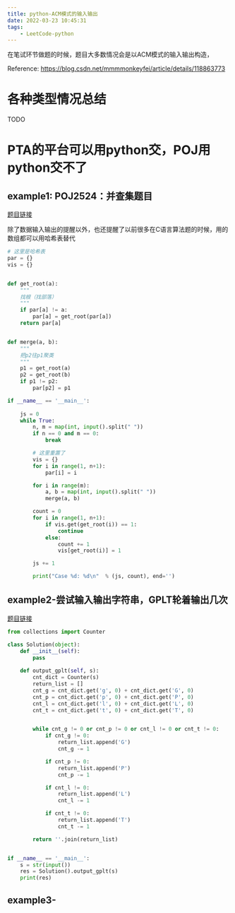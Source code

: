 ```yaml
---
title: python-ACM模式的输入输出
date: 2022-03-23 10:45:31
tags:
	- LeetCode-python
---
```


在笔试环节做题的时候，题目大多数情况会是以ACM模式的输入输出构造，

<!--more-->

Reference: https://blog.csdn.net/mmmmonkeyfei/article/details/118863773

# 各种类型情况总结

TODO


# PTA的平台可以用python交，POJ用python交不了

## example1: POJ2524：并查集题目

[题目链接](http://poj.org/problem?id=2524)

除了数据输入输出的提醒以外，也还提醒了以前很多在C语言算法题的时候，用的数组都可以用哈希表替代

```python
# 这里是哈希表
par = {}
vis = {}


def get_root(a):
	"""
	找根（找部落）
	"""
	if par[a] != a:
		par[a] = get_root(par[a])
	return par[a]


def merge(a, b):
	"""
	把p2往p1聚类
	"""
	p1 = get_root(a)
	p2 = get_root(b)
	if p1 != p2:
		par[p2] = p1

if __name__ == '__main__':
	
	js = 0
	while True:
		n, m = map(int, input().split(" "))
		if n == 0 and m == 0:
			break

		# 这里重置了
		vis = {}
		for i in range(1, n+1):
			par[i] = i

		for i in range(m):
			a, b = map(int, input().split(" "))
			merge(a, b)

		count = 0
		for i in range(1, n+1):
			if vis.get(get_root(i)) == 1:
				continue
			else:
				count += 1
				vis[get_root(i)] = 1

		js += 1

		print("Case %d: %d\n"  % (js, count), end='')
```


## example2-尝试输入输出字符串，GPLT轮着输出几次

[题目链接](https://pintia.cn/problem-sets/994805046380707840/problems/994805113036587008)

```python
from collections import Counter

class Solution(object):
    def __init__(self):
        pass
    
    def output_gplt(self, s):
        cnt_dict = Counter(s)
        return_list = []
        cnt_g = cnt_dict.get('g', 0) + cnt_dict.get('G', 0)
        cnt_p = cnt_dict.get('p', 0) + cnt_dict.get('P', 0)
        cnt_l = cnt_dict.get('l', 0) + cnt_dict.get('L', 0)
        cnt_t = cnt_dict.get('t', 0) + cnt_dict.get('T', 0)


        while cnt_g != 0 or cnt_p != 0 or cnt_l != 0 or cnt_t != 0:
            if cnt_g != 0:
                return_list.append('G')
                cnt_g -= 1

            if cnt_p != 0:
                return_list.append('P')
                cnt_p -= 1

            if cnt_l != 0:
                return_list.append('L')
                cnt_l -= 1

            if cnt_t != 0:
                return_list.append('T')
                cnt_t -= 1

        return ''.join(return_list)


if __name__ == '__main__':
    s = str(input())
    res = Solution().output_gplt(s)
    print(res)
```


## example3-
